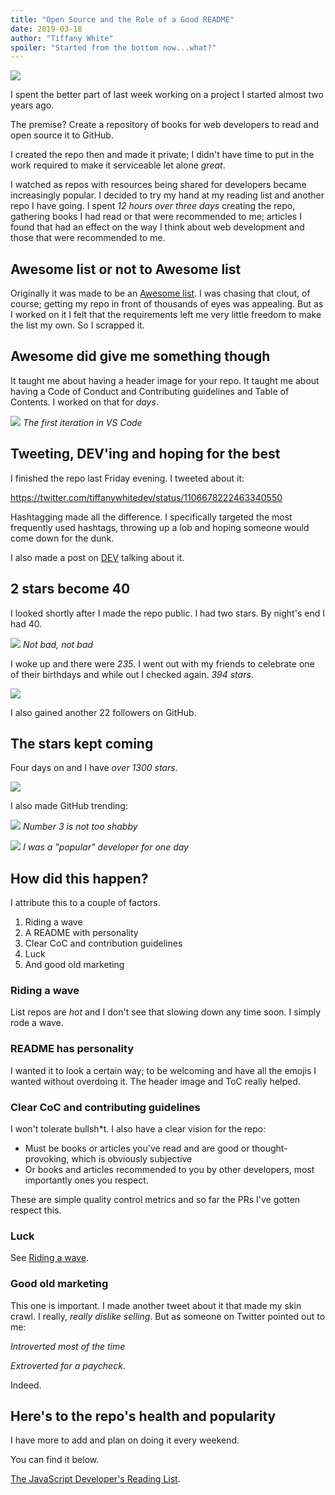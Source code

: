 ```yaml
---
title: "Open Source and the Role of a Good README"
date: 2019-03-18
author: "Tiffany White"
spoiler: "Started from the bottom now...what?"
---
```


![](https://res.cloudinary.com/twhiteblog/image/upload/v1552688071/cover_books_whzcfb.svg)

I spent the better part of last week working on a project I started almost two years ago.

The premise? Create a repository of books for web developers to read and open source it to GitHub.

I created the repo then and made it private; I didn't have time to put in the work required to make it serviceable let alone *great*.

I watched as repos with resources being shared for developers became increasingly popular. I decided to try my hand at my reading list and another repo I have going. I spent *12 hours over three days* creating the repo, gathering books I had read or that were recommended to me; articles I found that had an effect on the way I think about web development and those that were recommended to me.

## Awesome list or not to Awesome list

Originally it was made to be an [Awesome list](https://github.com/sindresorhus/awesome). I was chasing that clout, of course; getting my repo in front of thousands of eyes was appealing. But as I worked on it I felt that the requirements left me very little freedom to make the list my own. So I scrapped it.

## Awesome did give me something though

It taught me about having a header image for your repo. It taught me about having a Code of Conduct and Contributing guidelines and Table of Contents. I worked on that for *days*.

![](https://res.cloudinary.com/twhiteblog/image/upload/v1552969462/Open%20Source%20and%20README%20Post/Screenshot-2019-03-13_05-40-34_PM.png)
*The first iteration in VS Code*

## Tweeting, DEV'ing and hoping for the best

I finished the repo last Friday evening. I tweeted about it:

https://twitter.com/tiffanywhitedev/status/1106678222463340550

Hashtagging made all the difference. I specifically targeted the most frequently used hashtags, throwing up a lob and hoping someone would come down for the dunk.

I also made a post on [DEV](https://dev.to/twhite/the-javascript-developers-reading-list-3fmp) talking about it.

## 2 stars become 40

I looked shortly after I made the repo public. I had two stars. By night's end I had 40.

![](https://res.cloudinary.com/twhiteblog/image/upload/v1552969462/Open%20Source%20and%20README%20Post/Screenshot-2019-03-16_12-34-09_AM.png)
*Not bad, not bad*

I woke up and there were *235*. I went out with my friends to celebrate one of their birthdays and while out I checked again. *394 stars*.

![](https://res.cloudinary.com/twhiteblog/image/upload/v1552969462/Open%20Source%20and%20README%20Post/Screenshot-2019-03-17_12-51-42_AM.png)

I also gained another 22 followers on GitHub.

## The stars kept coming

Four days on and I have *over 1300 stars*.

![](https://res.cloudinary.com/twhiteblog/image/upload/v1552970159/Open%20Source%20and%20README%20Post/Screenshot-2019-03-19_12-35-43_AM.png)

I also made GitHub trending:

![](https://res.cloudinary.com/twhiteblog/image/upload/v1552969462/Open%20Source%20and%20README%20Post/Screenshot-2019-03-18_03-37-41_PM.png)
*Number 3 is not too shabby*

![](https://res.cloudinary.com/twhiteblog/image/upload/v1552969462/Open%20Source%20and%20README%20Post/Screenshot-2019-03-18_03-38-11_PM.png)
*I was a "popular" developer for one day*

## How did this happen?

I attribute this to a couple of factors.

1. Riding a wave
2. A README with personality
3. Clear CoC and contribution guidelines
4. Luck
5. And good old marketing

### Riding a wave

List repos are *hot* and I don't see that slowing down any time soon. I simply rode a wave.

### README has personality

I wanted it to look a certain way; to be welcoming and have all the emojis I wanted without overdoing it. The header image and ToC really helped.

### Clear CoC and contributing guidelines

I won't tolerate bullsh*t. I also have a clear vision for the repo:

- Must be books or articles you've read and are good or thought-provoking, which is obviously subjective
- Or books and articles recommended to you by other developers, most importantly ones you respect.

These are simple quality control metrics and so far the PRs I've gotten respect this.

### Luck

See [Riding a wave](#Riding-a-wave).

### Good old marketing

This one is important. I made another tweet about it that made my skin crawl. I really, *really dislike selling*. But as someone on Twitter pointed out to me:

*Introverted most of the time*

*Extroverted for a paycheck*.

Indeed.

## Here's to the repo's health and popularity

I have more to add and plan on doing it every weekend.

You can find it below.

[The JavaScript Developer's Reading List](https://github.com/twhite96/js-dev-reads).




